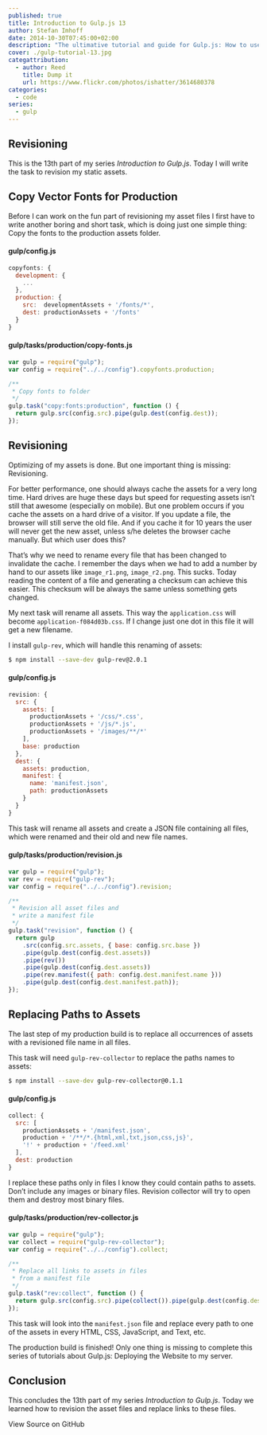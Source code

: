 ```yaml
---
published: true
title: Introduction to Gulp.js 13
author: Stefan Imhoff
date: 2014-10-30T07:45:00+02:00
description: "The ultimative tutorial and guide for Gulp.js: How to use revisioning to allow long caching of your assets and replace them  with hashed file names, that can be cache busted."
cover: ./gulp-tutorial-13.jpg
categattribution:
  - author: Reed
    title: Dump it
    url: https://www.flickr.com/photos/ishatter/3614680378
categories:
  - code
series:
  - gulp
---
```


## Revisioning

This is the 13th part of my series _Introduction to Gulp.js_. Today I will write the task to revision my static assets.

## Copy Vector Fonts for Production

Before I can work on the fun part of revisioning my asset files I first have to write another boring and short task, which is doing just one simple thing: Copy the fonts to the production assets folder.

#### gulp/config.js

```javascript
copyfonts: {
  development: {
    ...
  },
  production: {
    src:  developmentAssets + '/fonts/*',
    dest: productionAssets + '/fonts'
  }
}
```

#### gulp/tasks/production/copy-fonts.js

```javascript
var gulp = require("gulp");
var config = require("../../config").copyfonts.production;

/**
 * Copy fonts to folder
 */
gulp.task("copy:fonts:production", function () {
  return gulp.src(config.src).pipe(gulp.dest(config.dest));
});
```

## Revisioning

Optimizing of my assets is done. But one important thing is missing: Revisioning.

For better performance, one should always cache the assets for a very long time. Hard drives are huge these days but speed for requesting assets isn’t still that awesome (especially on mobile). But one problem occurs if you cache the assets on a hard drive of a visitor. If you update a file, the browser will still serve the old file. And if you cache it for 10 years the user will never get the new asset, unless s/he deletes the browser cache manually. But which user does this?

That’s why we need to rename every file that has been changed to invalidate the cache. I remember the days when we had to add a number by hand to our assets like `image_r1.png`, `image_r2.png`. This sucks. Today reading the content of a file and generating a checksum can achieve this easier. This checksum will be always the same unless something gets changed.

My next task will rename all assets. This way the `application.css` will become `application-f084d03b.css`. If I change just one dot in this file it will get a new filename.

I install `gulp-rev`, which will handle this renaming of assets:

```bash
$ npm install --save-dev gulp-rev@2.0.1
```

#### gulp/config.js

```javascript
revision: {
  src: {
    assets: [
      productionAssets + '/css/*.css',
      productionAssets + '/js/*.js',
      productionAssets + '/images/**/*'
    ],
    base: production
  },
  dest: {
    assets: production,
    manifest: {
      name: 'manifest.json',
      path: productionAssets
    }
  }
}
```

This task will rename all assets and create a JSON file containing all files, which were renamed and their old and new file names.

#### gulp/tasks/production/revision.js

```javascript
var gulp = require("gulp");
var rev = require("gulp-rev");
var config = require("../../config").revision;

/**
 * Revision all asset files and
 * write a manifest file
 */
gulp.task("revision", function () {
  return gulp
    .src(config.src.assets, { base: config.src.base })
    .pipe(gulp.dest(config.dest.assets))
    .pipe(rev())
    .pipe(gulp.dest(config.dest.assets))
    .pipe(rev.manifest({ path: config.dest.manifest.name }))
    .pipe(gulp.dest(config.dest.manifest.path));
});
```

## Replacing Paths to Assets

The last step of my production build is to replace all occurrences of assets with a revisioned file name in all files.

This task will need `gulp-rev-collector` to replace the paths names to assets:

```bash
$ npm install --save-dev gulp-rev-collector@0.1.1
```

#### gulp/config.js

```javascript
collect: {
  src: [
    productionAssets + '/manifest.json',
    production + '/**/*.{html,xml,txt,json,css,js}',
    '!' + production + '/feed.xml'
  ],
  dest: production
}
```

I replace these paths only in files I know they could contain paths to assets. Don’t include any images or binary files. Revision collector will try to open them and destroy most binary files.

#### gulp/tasks/production/rev-collector.js

```javascript
var gulp = require("gulp");
var collect = require("gulp-rev-collector");
var config = require("../../config").collect;

/**
 * Replace all links to assets in files
 * from a manifest file
 */
gulp.task("rev:collect", function () {
  return gulp.src(config.src).pipe(collect()).pipe(gulp.dest(config.dest));
});
```

This task will look into the `manifest.json` file and replace every path to one of the assets in every HTML, CSS, JavaScript, and Text, etc.

The production build is finished! Only one thing is missing to complete this series of tutorials about Gulp.js: Deploying the Website to my server.

## Conclusion

This concludes the 13th part of my series _Introduction to Gulp.js_. Today we learned how to revision the asset files and replace links to these files.

<MoreLink href="https://github.com/kogakure/gulp-tutorial">
  View Source on GitHub
</MoreLink>
